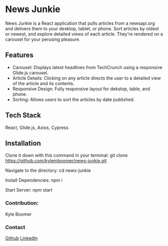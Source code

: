 # News Junkie 

News Junkie is a React application that pulls articles from a newsapi.org and delivers them to your desktop, tablet, or phone. Sort articles by oldest or newest, and explore detailed views of each article. They're rendered on a carousel for your perusing pleasure. 

## Features 
- Carousel: Displays latest headlines from TechCrunch using a responsive Glide.js carousel. 
- Article Details: Clicking on any article directs the user to a detailed view of the article and its contents. 
- Responsive Design: Fully responsive layout for dekstop, table, and phone. 
- Sorting: Allows users to sort the articles by date published. 

## Tech Stack 
React, Glide.js, Axios, Cypress

## Installation 
Clone it down with this command in your terminal: 
git clone https://github.com/kylemboomer/news-junkie.git

Navigate to the directory: 
cd news-junkie

Install Dependencies: 
npm i

Start Server: 
npm start 

### Contribution: 
Kyle Boomer

### Contact 
[Github](https://www.github.com/kylemboomer)
[LinkedIn](https://www.linkedin.com/in/kylemboomer/)
